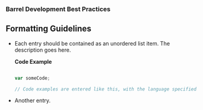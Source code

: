 ### Barrel Development Best Practices

Formatting Guidelines
---------------------

*	Each entry should be contained as an unordered list item. The description goes here.
	
	**Code Example**
	``` javascript
	
	var someCode;
	
	// Code examples are entered like this, with the language specified for syntax highlighting
	
	```
	
*	Another entry.